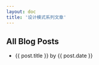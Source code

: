 ```yaml
---
layout: doc
title: '设计模式系列文章'
---
```


<script setup>
import { data } from '../../.vitepress/theme/posts.data';
const { posts } = data
console.log(posts)
</script>

<section>
<h1>All Blog Posts</h1>
  <ul>
    <li v-for="post of posts">
      <a :href="post.url">{{ post.title }}</a>
      <span>by {{ post.date }}</span>
    </li>
  </ul>
</section>




